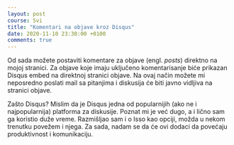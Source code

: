 ```yaml
---
layout: post
course: Svi
title: "Komentari na objave kroz Disqus"
date: 2020-11-10 23:30:00 +0100
comments: true
---
```


Od sada možete postaviti komentare za objave (engl. _posts_) direktno na mojoj stranici. 
Za objave koje imaju uključeno komentarisanje biće prikazan Disqus embed na direktnoj 
stranici objave. Na ovaj način možete mi neposredno poslati mail sa pitanjima i diskusija
će biti javno vidljiva na stranici objave.

Zašto Disqus? Mislim da je Disqus jedna od popularnijih (ako ne i najpopularnija) platforma
za diskusije. Poznat mi je već dugo, a i lično sam ga koristio duže vreme. Razmišljao sam i 
o Isso kao opciji, možda u nekom trenutku povežem i njega. Za sada, nadam se da će ovi dodaci
da povećaju produktivnost i komunikaciju.
